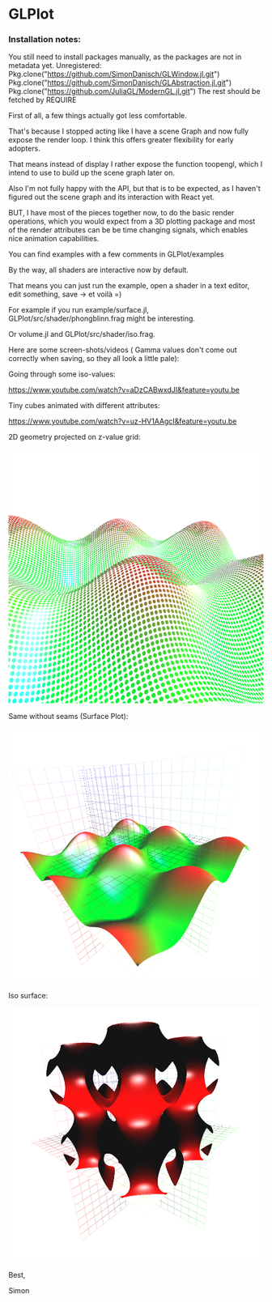 # GLPlot

### Installation notes:
You still need to install packages manually, as the packages are not in metadata yet.
Unregistered:
Pkg.clone("https://github.com/SimonDanisch/GLWindow.jl.git")
Pkg.clone("https://github.com/SimonDanisch/GLAbstraction.jl.git")
Pkg.clone("https://github.com/JuliaGL/ModernGL.jl.git")
The rest should be fetched by REQUIRE



First of all, a few things actually got less comfortable.

That's because I stopped acting like I have a scene Graph and now fully expose the render loop. I think this offers greater flexibility for early adopters.

That means instead of display I rather expose the function toopengl, which I intend to use to build up the scene graph later on.

Also I'm not fully happy with the API, but that is to be expected, as I haven't figured out the scene graph and its interaction with React yet.

BUT, I have most of the pieces together now, to do the basic render operations, which you would expect from a 3D plotting package and most of the render attributes can be be time changing signals, which enables nice animation capabilities.

You can find examples with a few comments in GLPlot/examples

By the way, all shaders are interactive now by default.

That means you can just run the example, open a shader in a text editor, edit something, save -> et voilà =)

For example if you run example/surface.jl, GLPlot/src/shader/phongblinn.frag might be interesting.

Or volume.jl and GLPlot/src/shader/iso.frag.

 

Here are some screen-shots/videos ( Gamma values don't come out correctly when saving, so they all look a little pale):

Going through some iso-values:

https://www.youtube.com/watch?v=aDzCABwxdJI&feature=youtu.be

Tiny cubes animated with different attributes:

https://www.youtube.com/watch?v=uz-HV1AAgcI&feature=youtu.be

2D geometry projected on z-value grid:

![Iso-surface](/example/2dgeom.png?raw=true "sin(x)+sin(y)+sin(z)")

Same without seams (Surface Plot):

![Iso-surface](/example/surf.png?raw=true "sin(x)+sin(y)+sin(z)")

Iso surface:

![Iso-surface](/example/iso.png?raw=true "sin(x)+sin(y)+sin(z)")

Best,

Simon
